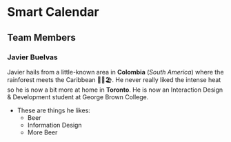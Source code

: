 # Smart Calendar

## Team Members

### Javier Buelvas

Javier hails from a little-known area in **Colombia** (_South America_) where the rainforest meets the Caribbean 🌳🌴🏖.
He never really liked the intense heat so he is now a bit more at home in **Toronto**.
He is now an Interaction Design & Development student at George Brown College.

* These are things he likes:
  * Beer
  * Information Design
  * More Beer
